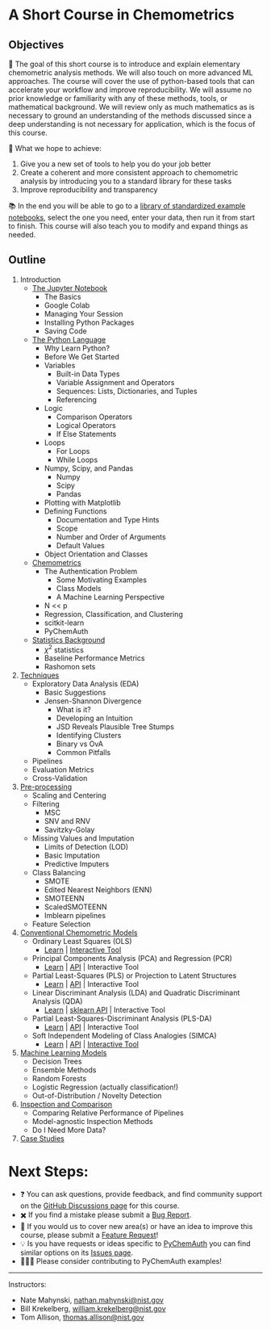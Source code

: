 # A Short Course in Chemometrics

## Objectives

:dart: The goal of this short course is to introduce and explain elementary chemometric analysis methods.  We will also touch on more advanced ML approaches.  The course will cover the use of python-based tools that can accelerate your workflow and improve reproducibility. We will assume no prior knowledge or familiarity with any of these methods, tools, or mathematical background.  We will review only as much mathematics as is necessary to ground an understanding of the methods discussed since a deep understanding is not necessary for application, which is the focus of this course.

:rocket: What we hope to achieve:
1. Give you a new set of tools to help you do your job better
2. Create a coherent and more consistent approach to chemometric analysis by introducing you to a standard library for these tasks
3. Improve reproducibility and transparency

:books: In the end you will be able to go to a [library of standardized example notebooks](https://pychemauth.readthedocs.io/en/latest/index.html), select the one you need, enter your data, then run it from start to finish.  This course will also teach you to modify and expand things as needed.

## Outline
1. Introduction
    * [The Jupyter Notebook](https://github.com/mahynski/chemometric-carpentry/blob/main/notebooks/1.1_The_Jupyter_Notebook.ipynb)
        * The Basics
        * Google Colab
        * Managing Your Session
        * Installing Python Packages
        * Saving Code 
    * [The Python Language](https://github.com/mahynski/chemometric-carpentry/blob/main/notebooks/1.2_The_Python_Language.ipynb)
        * Why Learn Python?
        * Before We Get Started
        * Variables
            * Built-in Data Types
            * Variable Assignment and Operators
            * Sequences: Lists, Dictionaries, and Tuples
            * Referencing
        * Logic
            * Comparison Operators
            * Logical Operators
            * If Else Statements
        * Loops
            * For Loops
            * While Loops
        * Numpy, Scipy, and Pandas
            * Numpy
            * Scipy
            * Pandas
        * Plotting with Matplotlib
        * Defining Functions
            * Documentation and Type Hints
            * Scope
            * Number and Order of Arguments
            * Default Values
        * Object Orientation and Classes
    * [Chemometrics](https://github.com/mahynski/chemometric-carpentry/blob/main/notebooks/1.3_Chemometrics.ipynb)
        * The Authentication Problem
            * Some Motivating Examples
            * Class Models
            * A Machine Learning Perspective 
        * N << p
        * Regression, Classification, and Clustering
        * scitkit-learn
        * PyChemAuth
    * [Statistics Background](https://github.com/mahynski/chemometric-carpentry/blob/main/notebooks/1.4_Statistics_Background.ipynb)
        * $\chi^2$ statistics 
        * Baseline Performance Metrics
        <!-- 
        R^2 definition (can be < 0), vs. spearman, majority classifier
        random guessing in N dimensions -> PCA -->
        * Rashomon sets
2. [Techniques](https://github.com/mahynski/chemometric-carpentry/blob/main/notebooks/2_Techniques.ipynb)
    * Exploratory Data Analysis (EDA)
        * Basic Suggestions
        * Jensen-Shannon Divergence
            * What is it?
            * Developing an Intuition
            * JSD Reveals Plausible Tree Stumps
            * Identifying Clusters
            * Binary vs OvA
            * Common Pitfalls
    * Pipelines
    * Evaluation Metrics
    * Cross-Validation 
3. [Pre-processing](https://github.com/mahynski/chemometric-carpentry/blob/main/notebooks/3_Preprocessing.ipynb)
    * Scaling and Centering
    * Filtering
       * MSC
       * SNV and RNV
       * Savitzky-Golay  
    * Missing Values and Imputation
       * Limits of Detection (LOD)
       * Basic Imputation
       * Predictive Imputers  
    * Class Balancing
       * SMOTE
       * Edited Nearest Neighbors (ENN)
       * SMOTEENN
       * ScaledSMOTEENN
       * Imblearn pipelines
    * Feature Selection 
4. [Conventional Chemometric Models](https://github.com/mahynski/chemometric-carpentry/blob/main/notebooks/4_Conventional_Chemometric_Models.ipynb)
    * Ordinary Least Squares (OLS)
       * [Learn](https://pychemauth.readthedocs.io/en/latest/jupyter/learn/ols.html) | [Interactive Tool](https://chemometric-carpentry-ols.streamlit.app/)
    * Principal Components Analysis (PCA) and Regression (PCR)
       * [Learn](https://pychemauth.readthedocs.io/en/latest/jupyter/learn/pca_pcr.html) | [API](https://pychemauth.readthedocs.io/en/latest/jupyter/api/pca.html) | Interactive Tool
    * Partial Least-Squares (PLS) or Projection to Latent Structures
       * [Learn](https://pychemauth.readthedocs.io/en/latest/jupyter/learn/pls.html) | [API](https://pychemauth.readthedocs.io/en/latest/jupyter/api/pls.html) | Interactive Tool 
    * Linear Discriminant Analysis (LDA) and Quadratic Discriminant Analysis (QDA)
       * [Learn](https://pychemauth.readthedocs.io/en/latest/jupyter/learn/lda.html) | [sklearn API](https://scikit-learn.org/stable/modules/generated/sklearn.discriminant_analysis.LinearDiscriminantAnalysis.html) | Interactive Tool 
    * Partial Least-Squares-Discriminant Analysis (PLS-DA)
       * [Learn](https://pychemauth.readthedocs.io/en/latest/jupyter/learn/plsda.html) | [API](https://pychemauth.readthedocs.io/en/latest/jupyter/api/plsda.html) | Interactive Tool 
    * Soft Independent Modeling of Class Analogies (SIMCA)
       * [Learn](https://pychemauth.readthedocs.io/en/latest/jupyter/learn/simca.html) | [API](https://pychemauth.readthedocs.io/en/latest/jupyter/api/simca.html) | [Interactive Tool](https://chemometric-carpentry-ddsimca.streamlit.app/)
5. [Machine Learning Models](https://github.com/mahynski/chemometric-carpentry/blob/main/notebooks/5_Machine_Learning_Models.ipynb)
    * Decision Trees
    * Ensemble Methods
    * Random Forests
    * Logistic Regression (actually classification!)
    * Out-of-Distribution / Novelty Detection
6. [Inspection and Comparison](https://github.com/mahynski/chemometric-carpentry/blob/main/notebooks/6_Inspection_and_Comparison.ipynb)
    * Comparing Relative Performance of Pipelines
    * Model-agnostic Inspection Methods
    * Do I Need More Data?
7. [Case Studies](https://pychemauth.readthedocs.io/en/latest/applications.html)

<!--5. Deep Learning
    * Universal Approximation Theorem
    * Working in the Small Data Limit
        * Transfer Learning 
        * Fine Tuning
    * Embeddings
    * Convolutional Neural Nets
        * Leveraging Transfer Learning
        * Imaging Transformations
        * Out-of-Distribution Detection
    * Large Language Models
        * Transformers
            * GPT
            * BERT
        * RAG Systems
    * Chemical Foundation Models
        * Huggingface
        * ChemBERTA
    * DeepChem-->

# Next Steps:

* ❓ You can ask questions, provide feedback, and find community support on the [GitHub Discussions page](https://github.com/mahynski/chemometric-carpentry/discussions) for this course.
* ✖️ If you find a mistake please submit a [Bug Report](https://github.com/mahynski/chemometric-carpentry/issues/new/choose).
* 🔭 If you would us to cover new area(s) or have an idea to improve this course, please submit a [Feature Request](https://github.com/mahynski/chemometric-carpentry/issues/new/choose)!
* 💡 Is you have requests or ideas specific to [PyChemAuth](https://github.com/mahynski/pychemauth) you can find similar options on its [Issues page](https://github.com/mahynski/pychemauth/issues).
* 🧑‍🤝‍🧑 Please consider contributing to PyChemAuth examples!
  
---

Instructors:
* Nate Mahynski, nathan.mahynski@nist.gov
* Bill Krekelberg, william.krekelberg@nist.gov
* Tom Allison, thomas.allison@nist.gov
